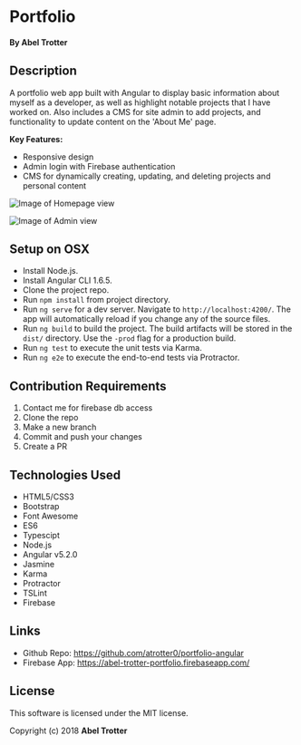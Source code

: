 # Portfolio

#### By Abel Trotter

## Description

A portfolio web app built with Angular to display basic information about myself as a developer, as well as highlight notable projects that I have worked on. Also includes a CMS for site admin to add projects, and functionality to update content on the 'About Me' page.

**Key Features:**
* Responsive design
* Admin login with Firebase authentication
* CMS for dynamically creating, updating, and deleting projects and personal content   

![Image of Homepage view](https://s3.amazonaws.com/github-repo-images/portfolio/portfolio-home.png)   

![Image of Admin view](https://s3.amazonaws.com/github-repo-images/portfolio/portfolio-admin-view-3.png)   

## Setup on OSX

* Install Node.js.
* Install Angular CLI 1.6.5.
* Clone the project repo.
* Run `npm install` from project directory.
* Run `ng serve` for a dev server. Navigate to `http://localhost:4200/`. The app will automatically reload if you change any of the source files.
* Run `ng build` to build the project. The build artifacts will be stored in the `dist/` directory. Use the `-prod` flag for a production build.
* Run `ng test` to execute the unit tests via Karma.
* Run `ng e2e` to execute the end-to-end tests via Protractor.

## Contribution Requirements

1. Contact me for firebase db access
1. Clone the repo
1. Make a new branch
1. Commit and push your changes
1. Create a PR

## Technologies Used

* HTML5/CSS3
* Bootstrap
* Font Awesome
* ES6
* Typescipt
* Node.js
* Angular v5.2.0
* Jasmine
* Karma
* Protractor
* TSLint
* Firebase

## Links

* Github Repo: https://github.com/atrotter0/portfolio-angular
* Firebase App: https://abel-trotter-portfolio.firebaseapp.com/

## License

This software is licensed under the MIT license.

Copyright (c) 2018 **Abel Trotter**